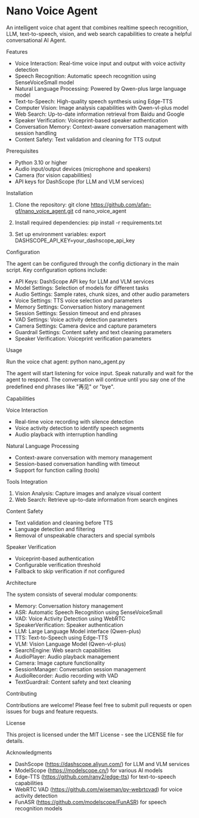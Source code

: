 # Nano Voice Agent
An intelligent voice chat agent that combines realtime speech recognition, LLM, text-to-speech, vision, and web search capabilities to create a helpful conversational AI Agent.

Features

- Voice Interaction: Real-time voice input and output with voice activity detection
- Speech Recognition: Automatic speech recognition using SenseVoiceSmall model
- Natural Language Processing: Powered by Qwen-plus large language model
- Text-to-Speech: High-quality speech synthesis using Edge-TTS
- Computer Vision: Image analysis capabilities with Qwen-vl-plus model
- Web Search: Up-to-date information retrieval from Baidu and Google
- Speaker Verification: Voiceprint-based speaker authentication
- Conversation Memory: Context-aware conversation management with session handling
- Content Safety: Text validation and cleaning for TTS output

Prerequisites

- Python 3.10 or higher
- Audio input/output devices (microphone and speakers)
- Camera (for vision capabilities)
- API keys for DashScope (for LLM and VLM services)

Installation

1. Clone the repository: 
   git clone https://github.com/afan-gf/nano_voice_agent.git
   cd nano_voice_agent

2. Install required dependencies: 
   pip install -r requirements.txt

3. Set up environment variables: 
   export DASHSCOPE_API_KEY=your_dashscope_api_key

Configuration

The agent can be configured through the config dictionary in the main script. Key configuration options include:

- API Keys: DashScope API key for LLM and VLM services
- Model Settings: Selection of models for different tasks
- Audio Settings: Sample rates, chunk sizes, and other audio parameters
- Voice Settings: TTS voice selection and parameters
- Memory Settings: Conversation history management
- Session Settings: Session timeout and end phrases
- VAD Settings: Voice activity detection parameters
- Camera Settings: Camera device and capture parameters
- Guardrail Settings: Content safety and text cleaning parameters
- Speaker Verification: Voiceprint verification parameters

Usage

Run the voice chat agent: 
python nano_agent.py

The agent will start listening for voice input. Speak naturally and wait for the agent to respond. The conversation will continue until you say one of the predefined end phrases like "再见" or "bye".

Capabilities

Voice Interaction
- Real-time voice recording with silence detection
- Voice activity detection to identify speech segments
- Audio playback with interruption handling

Natural Language Processing
- Context-aware conversation with memory management
- Session-based conversation handling with timeout
- Support for function calling (tools)

Tools Integration
1. Vision Analysis: Capture images and analyze visual content
2. Web Search: Retrieve up-to-date information from search engines

Content Safety
- Text validation and cleaning before TTS
- Language detection and filtering
- Removal of unspeakable characters and special symbols

Speaker Verification
- Voiceprint-based authentication
- Configurable verification threshold
- Fallback to skip verification if not configured

Architecture

The system consists of several modular components:

- Memory: Conversation history management
- ASR: Automatic Speech Recognition using SenseVoiceSmall
- VAD: Voice Activity Detection using WebRTC
- SpeakerVerification: Speaker authentication
- LLM: Large Language Model interface (Qwen-plus)
- TTS: Text-to-Speech using Edge-TTS
- VLM: Vision Language Model (Qwen-vl-plus)
- SearchEngine: Web search capabilities
- AudioPlayer: Audio playback management
- Camera: Image capture functionality
- SessionManager: Conversation session management
- AudioRecorder: Audio recording with VAD
- TextGuardrail: Content safety and text cleaning

Contributing

Contributions are welcome! Please feel free to submit pull requests or open issues for bugs and feature requests.

License

This project is licensed under the MIT License - see the LICENSE file for details.

Acknowledgments

- DashScope (https://dashscope.aliyun.com/) for LLM and VLM services
- ModelScope (https://modelscope.cn/) for various AI models
- Edge-TTS (https://github.com/rany2/edge-tts) for text-to-speech capabilities
- WebRTC VAD (https://github.com/wiseman/py-webrtcvad) for voice activity detection
- FunASR (https://github.com/modelscope/FunASR) for speech recognition models
